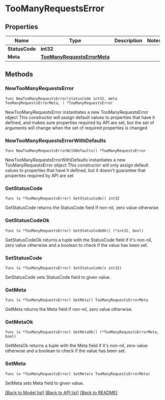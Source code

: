 # TooManyRequestsError

## Properties

Name | Type | Description | Notes
------------ | ------------- | ------------- | -------------
**StatusCode** | **int32** |  | 
**Meta** | [**TooManyRequestsErrorMeta**](tooManyRequestsError_meta.md) |  | 

## Methods

### NewTooManyRequestsError

`func NewTooManyRequestsError(statusCode int32, meta TooManyRequestsErrorMeta, ) *TooManyRequestsError`

NewTooManyRequestsError instantiates a new TooManyRequestsError object
This constructor will assign default values to properties that have it defined,
and makes sure properties required by API are set, but the set of arguments
will change when the set of required properties is changed

### NewTooManyRequestsErrorWithDefaults

`func NewTooManyRequestsErrorWithDefaults() *TooManyRequestsError`

NewTooManyRequestsErrorWithDefaults instantiates a new TooManyRequestsError object
This constructor will only assign default values to properties that have it defined,
but it doesn't guarantee that properties required by API are set

### GetStatusCode

`func (o *TooManyRequestsError) GetStatusCode() int32`

GetStatusCode returns the StatusCode field if non-nil, zero value otherwise.

### GetStatusCodeOk

`func (o *TooManyRequestsError) GetStatusCodeOk() (*int32, bool)`

GetStatusCodeOk returns a tuple with the StatusCode field if it's non-nil, zero value otherwise
and a boolean to check if the value has been set.

### SetStatusCode

`func (o *TooManyRequestsError) SetStatusCode(v int32)`

SetStatusCode sets StatusCode field to given value.


### GetMeta

`func (o *TooManyRequestsError) GetMeta() TooManyRequestsErrorMeta`

GetMeta returns the Meta field if non-nil, zero value otherwise.

### GetMetaOk

`func (o *TooManyRequestsError) GetMetaOk() (*TooManyRequestsErrorMeta, bool)`

GetMetaOk returns a tuple with the Meta field if it's non-nil, zero value otherwise
and a boolean to check if the value has been set.

### SetMeta

`func (o *TooManyRequestsError) SetMeta(v TooManyRequestsErrorMeta)`

SetMeta sets Meta field to given value.



[[Back to Model list]](../README.md#documentation-for-models) [[Back to API list]](../README.md#documentation-for-api-endpoints) [[Back to README]](../README.md)


